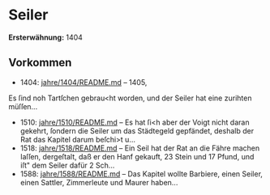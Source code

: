 # Seiler

**Ersterwähnung:** 1404

## Vorkommen
- 1404: [jahre/1404/README.md](../jahre/1404/README.md) – 1405,

Es ſind noh Tartſchen gebrau<ht worden, und der
Seiler hat eine zurihten müſſen...
- 1510: [jahre/1510/README.md](../jahre/1510/README.md) – Es hat ſi<h aber der Voigt nicht daran
gekehrt, ſondern die Seiler um das Städtegeld gepfändet,
deshalb der Rat das Kapitel darum beſchi>t u...
- 1518: [jahre/1518/README.md](../jahre/1518/README.md) – Ein Seil hat der Rat an die Fähre machen laſſen,
dergeſtalt, daß er den Hanf gekauft, 23 Stein und
17 Pfund, und iſt" dem Seiler dafür 2 Sch...
- 1588: [jahre/1588/README.md](../jahre/1588/README.md) – Das Kapitel wollte Barbiere, einen Seiler, einen
Sattler, Zimmerleute und Maurer haben...
